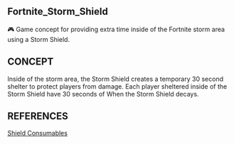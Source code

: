 ## Fortnite_Storm_Shield

🎮 Game concept for providing extra time inside of the Fortnite storm area using a Storm Shield.

## CONCEPT

Inside of the storm area, the Storm Shield creates a temporary 30 second shelter to protect players from damage. Each player sheltered inside of the Storm Shield have 30 seconds of When the Storm Shield decays.

## REFERENCES

[Shield Consumables](https://dev.epicgames.com/documentation/en-us/fortnite-creative/using-shield-consumables-in-fortnite-creative)
